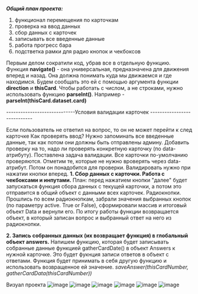 _**Общий план проекта:**_
1. функционал перемещения по карточкам
2. проверка на ввод данных
3. сбор данных с карточек
4. записывать все введенные данные
5. работа прогресс бара
6. подстветка рамки для радио кнопок и чекбоксов

Первым делом сократили код, убрав все в отдельную функцию.
Функция **navigate()** - она универсальная, предназначена для движения вперед и назад.
Она должна понимать куда мы движаемся и где находимся. Будем сообщать это ей с помощью аргумента функции **direction** и **thisCard**.
Чтобы работать с числом, а не строками, нужно использовать функцию **parseInt()**. Например - **parseInt(thisCard.dataset.card)**

-----------------------------Условия валидации карточек ----------------------------

Если пользователь не ответил на вопрос, то он не может перейти к след карточке
Как проверять ввод? Нужно запоминать все введенные данные, так как потом они должны быть отправлены админу. Добавить проверку на то, надо ли проверять конкретную карточку (по data-атрибуту).
Поставлена задача валидации. Все карточки по-умолчанию проверяются. Отметим те, которые не нужно вроверять через data-атрибут. Потом он понадобится для проверки.
Валидировать нужно при нажатии кнопки вперед.
**1. Сбор данных с карточки. Работа с чекбоксами и инпутами.**
План: перед нажатием кнопки "далее" будет запускаться функция сбора данных с текущей карточки, а потом
это отправится в общий объект с данными всех карточек.
Радиокнопки. Прошлись по всем радиокнопкам, забрали значения выбранных кнопок (по параметру active. True or False), сформировали массив и итоговый объект Data и вернули его.
По итогу работы функции возвращается объект, в который записан вопрос и выбранный ответ на него из радиокнопки.

**2. Запись собранных данных (их возвращает функция) в глобальный объект answers.**
Напишем функцию, которая будет записывать собранные данные функцией gatherCardDate() в объект Answers к нужной карточке. Это будет фукнция записи ответов в объект с ответами. Функция будет принимать в себя другую функцию и использовать возвращенное ей значение.
_saveAnswer(thisCardNumber, gatherCardData(thisCardNumber))_

Визуал проекта
![image](https://github.com/user-attachments/assets/d420c3d9-0c43-4102-84c7-bd864f807fb9)
![image](https://github.com/user-attachments/assets/8eb00d41-ebd4-4278-89e3-9dc4592682d5)
![image](https://github.com/user-attachments/assets/f68aef87-f276-4a6a-91b3-40668ce9b1f7)
![image](https://github.com/user-attachments/assets/13612ee2-0e4f-4d59-a91f-2e5f2d2e13d9)
![image](https://github.com/user-attachments/assets/f7ca33f1-03d3-445e-b197-3a3265db5012)
![image](https://github.com/user-attachments/assets/912cb83b-bc5b-49f1-a94f-f846b047c876)











